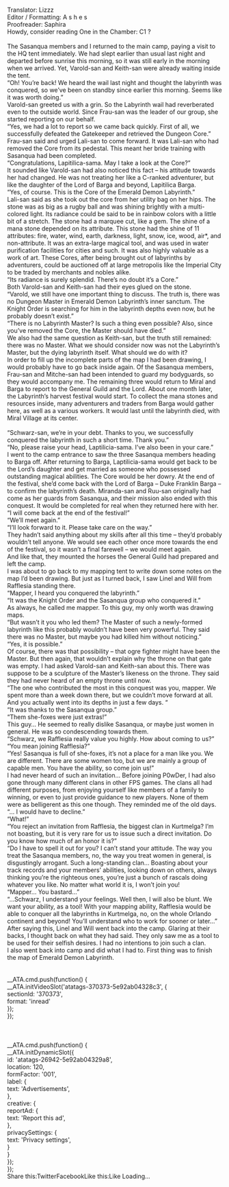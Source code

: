 <br/>
Translator: Lizzz<br/>
Editor / Formatting: A s h e s<br/>
Proofreader: Saphira<br/>
Howdy, consider reading One in the Chamber: C1 ?<br/>
<br/>
The Sasanqua members and I returned to the main camp, paying a visit to the HQ tent immediately. We had slept earlier than usual last night and departed before sunrise this morning, so it was still early in the morning when we arrived. Yet, Varold-san and Keith-san were already waiting inside the tent.<br/>
“Oh! You’re back! We heard the wail last night and thought the labyrinth was conquered, so we’ve been on standby since earlier this morning. Seems like it was worth doing.”<br/>
Varold-san greeted us with a grin. So the Labyrinth wail had reverberated even to the outside world. Since Frau-san was the leader of our group, she started reporting on our behalf.<br/>
“Yes, we had a lot to report so we came back quickly. First of all, we successfully defeated the Gatekeeper and retrieved the Dungeon Core.”<br/>
Frau-san said and urged Lali-san to come forward. It was Lali-san who had removed the Core from its pedestal. This meant her bride training with Sasanqua had been completed.<br/>
“Congratulations, Lapitilica-sama. May I take a look at the Core?”<br/>
It sounded like Varold-san had also noticed this fact – his attitude towards her had changed. He was not treating her like a C-ranked adventurer, but like the daughter of the Lord of Barga and beyond, Lapitilica Barga.<br/>
“Yes, of course. This is the Core of the Emerald Demon Labyrinth.”<br/>
Lali-san said as she took out the core from her utility bag on her hips. The stone was as big as a rugby ball and was shining brightly with a multi-colored light. Its radiance could be said to be in rainbow colors with a little bit of a stretch. The stone had a marquee cut, like a gem. The shine of a mana stone depended on its attribute. This stone had the shine of 11 attributes: fire, water, wind, earth, darkness, light, snow, ice, wood, air*, and non-attribute. It was an extra-large magical tool, and was used in water purification facilities for cities and such. It was also highly valuable as a work of art. These Cores, after being brought out of labyrinths by adventurers, could be auctioned off at large metropolis like the Imperial City to be traded by merchants and nobles alike.<br/>
“Its radiance is surely splendid. There’s no doubt it’s a Core.”<br/>
Both Varold-san and Keith-san had their eyes glued on the stone.<br/>
“Varold, we still have one important thing to discuss. The truth is, there was no Dungeon Master in Emerald Demon Labyrinth’s inner sanctum. The Knight Order is searching for him in the labyrinth depths even now, but he probably doesn’t exist.”<br/>
“There is no Labyrinth Master? Is such a thing even possible? Also, since you’ve removed the Core, the Master should have died.”<br/>
We also had the same question as Keith-san, but the truth still remained: there was no Master. What we should consider now was not the Labyrinth’s Master, but the dying labyrinth itself. What should we do with it?<br/>
In order to fill up the incomplete parts of the map I had been drawing, I would probably have to go back inside again. Of the Sasanqua members, Frau-san and Mitche-san had been intended to guard my bodyguards, so they would accompany me. The remaining three would return to Miral and Barga to report to the General Guild and the Lord. About one month later, the Labyrinth’s harvest festival would start. To collect the mana stones and resources inside, many adventurers and traders from Barga would gather here, as well as a various workers. It would last until the labyrinth died, with Miral Village at its center.<br/>
 <br/>
“Schwarz-san, we’re in your debt. Thanks to you, we successfully conquered the labyrinth in such a short time. Thank you.”<br/>
“No, please raise your head, Laptilicia-sama. I’ve also been in your care.”<br/>
I went to the camp entrance to saw the three Sasanqua members heading to Barga off. After returning to Barga, Laptilicia-sama would get back to be the Lord’s daughter and get married as someone who possessed outstanding magical abilities. The Core would be her dowry. At the end of the festival, she’d come back with the Lord of Barga – Duke Franklin Barga – to confirm the labyrinth’s death. Miranda-san and Ruu-san originally had come as her guards from Sasanqua, and their mission also ended with this conquest. It would be completed for real when they returned here with her. <br/>
“I will come back at the end of the festival!”<br/>
“We’ll meet again.”<br/>
“I’ll look forward to it. Please take care on the way.”<br/>
They hadn’t said anything about my skills after all this time – they’d probably wouldn’t tell anyone. We would see each other once more towards the end of the festival, so it wasn’t a final farewell – we would meet again.<br/>
And like that, they mounted the horses the General Guild had prepared and left the camp.<br/>
I was about to go back to my mapping tent to write down some notes on the map I’d been drawing. But just as I turned back, I saw Linel and Will from Rafflesia standing there.<br/>
“Mapper, I heard you conquered the labyrinth.”<br/>
“It was the Knight Order and the Sasanqua group who conquered it.”<br/>
As always, he called me mapper. To this guy, my only worth was drawing maps.<br/>
“But wasn’t it you who led them? The Master of such a newly-formed labyrinth like this probably wouldn’t have been very powerful. They said there was no Master, but maybe you had killed him without noticing.”<br/>
“Yes, it is possible.”<br/>
Of course, there was that possibility – that ogre fighter might have been the Master. But then again, that wouldn’t explain why the throne on that gate was empty. I had asked Varold-san and Keith-san about this. There was suppose to be a sculpture of the Master’s likeness on the throne. They said they had never heard of an empty throne until now.<br/>
“The one who contributed the most in this conquest was you, mapper. We spent more than a week down there, but we couldn’t move forward at all. And you actually went into its depths in just a few days. “<br/>
“It was thanks to the Sasanqua group.”<br/>
“Them she-foxes were just extras!”<br/>
This guy… He seemed to really dislike Sasanqua, or maybe just women in general. He was so condescending towards them.<br/>
“Schwarz, we Rafflesia really value you highly. How about coming to us?”<br/>
“You mean joining Rafflesia?”<br/>
“Yes! Sasanqua is full of she-foxes, it’s not a place for a man like you. We are different. There are some women too, but we are mainly a group of capable men. You have the ability, so come join us!”<br/>
I had never heard of such an invitation… Before joining P0wDer, I had also gone through many different clans in other FPS games. The clans all had different purposes, from enjoying yourself like members of a family to winning, or even to just provide guidance to new players. None of them were as belligerent as this one though. They reminded me of the old days.<br/>
“… I would have to decline.”<br/>
“What!”<br/>
“You reject an invitation from Rafflesia, the biggest clan in Kurtmelga? I’m not boasting, but it is very rare for us to issue such a direct invitation. Do you know how much of an honor it is?”<br/>
“Do I have to spell it out for you? I can’t stand your attitude. The way you treat the Sasanqua members, no, the way you treat women in general, is disgustingly arrogant. Such a long-standing clan… Boasting about your track records and your members’ abilities, looking down on others, always thinking you’re the righteous ones, you’re just a bunch of rascals doing whatever you like. No matter what world it is, I won’t join you!<br/>
“Mapper… You bastard…”<br/>
“…Schwarz, I understand your feelings. Well then, I will also be blunt. We want your ability, as a tool! With your mapping ability, Rafflesia would be able to conquer all the labyrinths in Kurtmelga, no, on the whole Orlando continent and beyond! You’ll understand who to work for sooner or later…”<br/>
After saying this, Linel and Will went back into the camp. Glaring at their backs, I thought back on what they had said. They only saw me as a tool to be used for their selfish desires. I had no intentions to join such a clan.<br/>
I also went back into camp and did what I had to. First thing was to finish the map of Emerald Demon Labyrinth.<br/>
<br/>
<br/>
            __ATA.cmd.push(function() {<br/>
                __ATA.initVideoSlot('atatags-370373-5e92ab04328c3', {<br/>
                    sectionId: '370373',<br/>
                    format: 'inread'<br/>
                });<br/>
            });<br/>
        <br/>
 <br/>
<br/>
				__ATA.cmd.push(function() {<br/>
					__ATA.initDynamicSlot({<br/>
						id: 'atatags-26942-5e92ab04329a8',<br/>
						location: 120,<br/>
						formFactor: '001',<br/>
						label: {<br/>
							text: 'Advertisements',<br/>
						},<br/>
						creative: {<br/>
							reportAd: {<br/>
								text: 'Report this ad',<br/>
							},<br/>
							privacySettings: {<br/>
								text: 'Privacy settings',<br/>
							}<br/>
						}<br/>
					});<br/>
				});<br/>
			Share this:TwitterFacebookLike this:Like Loading... 